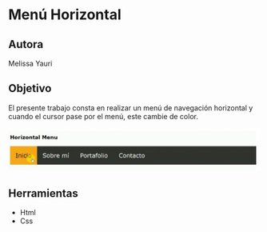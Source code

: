 # Menú Horizontal
## Autora
Melissa Yauri
## Objetivo
El presente trabajo consta en realizar un menú de navegación horizontal y cuando el cursor pase por el menú, este cambie de color.

![Menú horizontal](assets/imgs/imagen1.JPG)

## Herramientas   
 * Html   
 * Css

